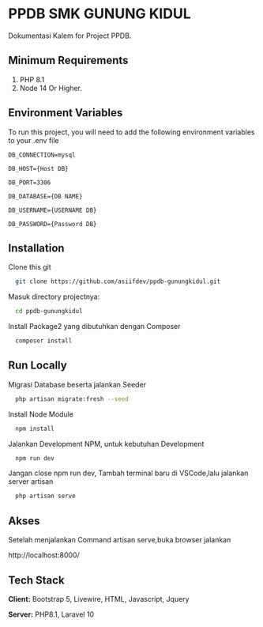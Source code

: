 
# PPDB SMK GUNUNG KIDUL

Dokumentasi Kalem for Project PPDB.


## Minimum Requirements
1. PHP 8.1
2. Node 14 Or Higher.

## Environment Variables

To run this project, you will need to add the following environment variables to your .env file

`DB_CONNECTION=mysql`

`DB_HOST={Host DB}`

`DB_PORT=3306`

`DB_DATABASE={DB NAME}`

`DB_USERNAME={USERNAME DB}`

`DB_PASSWORD={Password DB}`



## Installation

Clone this git

```bash
  git clone https://github.com/asiifdev/ppdb-gunungkidul.git
```

Masuk directory projectnya:
```bash
  cd ppdb-gunungkidul
```
Install Package2 yang dibutuhkan dengan Composer
```bash
  composer install
```

    
## Run Locally

Migrasi Database beserta jalankan Seeder

```bash
  php artisan migrate:fresh --seed
```

Install Node Module

```bash
  npm install
```

Jalankan Development NPM, untuk kebutuhan Development

```bash
  npm run dev
```

Jangan close npm run dev, Tambah terminal baru di VSCode,lalu jalankan server artisan

```bash
  php artisan serve
```


## Akses

Setelah menjalankan Command artisan serve,buka browser jalankan

http://localhost:8000/
## Tech Stack

**Client:** Bootstrap 5, Livewire, HTML, Javascript, Jquery

**Server:** PHP8.1, Laravel 10

